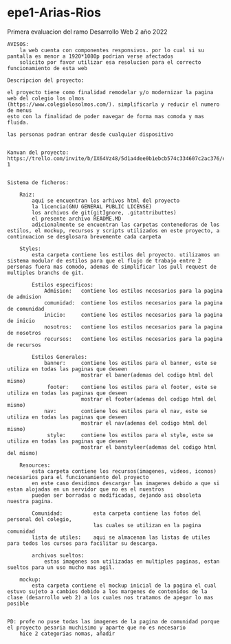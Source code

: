 # epe1-Arias-Rios
Primera evaluacion del ramo Desarrollo Web 2 año 2022


    AVISOS:
        la web cuenta con componentes responsivos. por lo cual si su pantalla es menor a 1920*1080p podrian verse afectados
        solicito por favor utilizar esa resolucion para el correcto funcionamiento de esta web

    Descripcion del proyecto:

    el proyecto tiene como finalidad remodelar y/o modernizar la pagina web del colegio los olmos
    (https://www.colegiolosolmos.com/). simplificarla y reducir el numero de menus
    esto con la finalidad de poder navegar de forma mas comoda y mas fluida.
    
    las personas podran entrar desde cualquier dispositivo


    Kanvan del proyecto:
    https://trello.com/invite/b/IX64Vz48/5d1a4dee0b1ebcb574c334607c2ac376/epe-1


    Sistema de ficheros:

        Raiz:
            aqui se encuentran los arhivos html del proyecto
            la licencia(GNU GENERAL PUBLIC LICENSE)
            los archivos de git(gitIgnore, .gitattributtes)
            el presente archivo README.MD
            adicionalmente se encuentran las carpetas contenedoras de los estilos, el mockup, recursos y scripts utilizados en este proyecto, a continuacion se desglosara brevemente cada carpeta

        Styles:
            esta carpeta contiene los estilos del proyecto. utilizamos un sistema modular de estilos para que el flujo de trabajo entre 2 personas fuera mas comodo, ademas de simplificar los pull request de multiples branchs de git.

            Estilos especificos:
                Admision:   contiene los estilos necesarios para la pagina de admision
                comunidad:  contiene los estilos necesarios para la pagina de comunidad
                inicio:     contiene los estilos necesarios para la pagina de inicio
                nosotros:   contiene los estilos necesarios para la pagina de nosotros
                recursos:   contiene los estilos necesarios para la pagina de recursos

            Estilos Generales:
                banner:     contiene los estilos para el banner, este se utiliza en todas las paginas que deseen
                            mostrar el baner(ademas del codigo html del mismo)
                 footer:    contiene los estilos para el footer, este se utiliza en todas las paginas que deseen
                            mostrar el footer(ademas del codigo html del mismo)
                nav:        contiene los estilos para el nav, este se utiliza en todas las paginas que deseen
                            mostrar el nav(ademas del codigo html del mismo)
                 style:     contiene los estilos para el style, este se utiliza en todas las paginas que deseen
                            mostrar el banstyleer(ademas del codigo html del mismo)

        Resources:
            esta carpeta contiene los recursos(imagenes, videos, iconos) necesarios para el funcionamiento del proyecto
            en este caso desidimos descargar las imagenes debido a que si estan alojadas en un servidor que no es el nuestros
            pueden ser borradas o modificadas, dejando asi obsoleta nuestra pagina.

            Comunidad:          esta carpeta contiene las fotos del personal del colegio,
                                las cuales se utilizan en la pagina comunidad
            lista de utiles:    aqui se almacenan las listas de utiles para todos los cursos para facilitar su descarga.

            archivos sueltos:
                estas imagenes son utilizadas en multiples paginas, estan sueltos para un uso mucho mas agil.
            
        mockup:
            esta carpeta contiene el mockup inicial de la pagina el cual estuvo sujeto a cambios debido a los margenes de contenidos de la clase (desarrollo web 2) a los cuales nos tratamos de apegar lo mas posible


    PD: profe no puse todas las imagenes de la pagina de comunidad porque el proyecto pesaria muchisimo y aparte que no es necesario
        hice 2 categorias nomas, añadir 

      
    